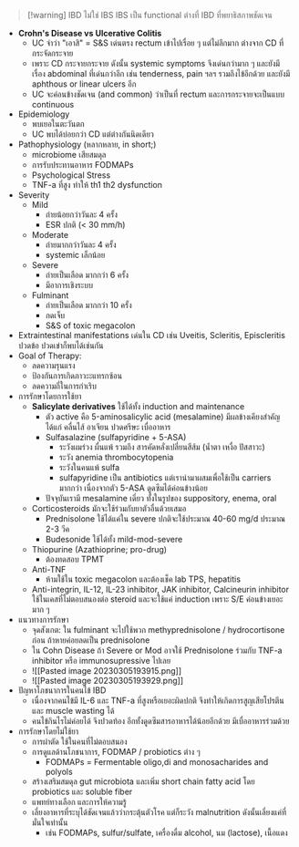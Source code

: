 > [!warning] IBD ไม่ใช่ IBS
> IBS เป็น functional ต่างที่ IBD ที่พยาธิสภาพชัดเจน
- **Crohn's Disease vs Ulcerative Colitis**
	- UC จำว่า "เอาสิ" = S&S เด่นตรง rectum เข้าไปเรื่อย ๆ แต่ไม่ลึกมาก ต่างจาก CD ที่กระจัดกระจาย
	- เพราะ CD กระจายกระจาย ดังนั้น systemic symptoms จึงเด่นกว่ามาก ๆ และยังมีเรื่อง abdominal ที่เด่นกว่าอีก เช่น tenderness, pain ฯลฯ รวมถึงไข้อีกด้วย และยังมี aphthous or linear ulcers อีก
	- UC จะค่อนข้างชัดเจน (and common) ว่าเป็นที่ rectum และการกระจายจะเป็นแบบ continuous
- Epidemiology
	- พบเยอในตะวันตก
	- UC พบได้บ่อยกว่า CD แต่ต่างกันนิดเดียว
- Pathophysiology (หลากหลาย, in short;)
	- microbiome เสียสมดุล
	- การรับประทานอาหาร FODMAPs
	- Psychological Stress
	- TNF-a ที่สูง ทำให้ th1 th2 dysfunction
- Severity
	- Mild 
		- ถ่ายน้อยกว่าวันละ 4 ครั้ง
		- ESR ปกติ (< 30 mm/h)
	- Moderate
		- ถ่ายมากกว่าวันละ 4 ครั้ง
		- systemic เล็กน้อย
	- Severe
		- ถ่ายเป็นเลือด มากกว่า 6 ครั้ง
		- มีอาการเชิงระบบ
	- Fulminant
		- ถ่ายเป็นเลือด มากกว่า 10 ครั้ง
		- กดเจ็บ
		- S&S of toxic megacolon
- Extraintestinal manifestations เด่นใน CD เช่น Uveitis, Scleritis, Episcleritis ปวดข้อ ปวดเข่าก็พบได้เช่นกัน
- Goal of Therapy:
	- ลดความรุนแรง
	- ป้องกันการเกิดภาวะะแทรกซ้อน
	- ลดความถี่ในการกำเริบ
- การรักษาโดยการใช้ยา
	- **Salicylate derivatives** ใช้ได้ทั้ง induction and maintenance
		- ตัว active คือ 5-aminosalicylic acid (mesalamine) มีผลข้างเคียงสำคัญได้แก่ คลื่นไส้ อาเจียน ปวดศรีษะ เบื่ออาหาร
		- Sulfasalazine (sulfapyridine + 5-ASA)
			- ระวังผมร่วง ผื่นแพ้ รวมถึง สารคัดหลั่งเปลี่ยนสีส้ม (น้ำตา เหงื่อ ปัสสาวะ)
			- ระวัง anemia thrombocytopenia
			- ระวังในคนแพ้ sulfa
			- sulfapyridine เป็น antibiotics แต่เรานำมาผสมเพื่อใช้เป็น carriers มากกว่า เนื่องจากตัว 5-ASA ดูดซึมได้ค่อนข้างน้อย
		- ปัจจุบันเรามี mesalamine เดี่ยว ทั้งในรูปของ suppository, enema, oral
	- Corticosteroids มักจะใช้ร่วมกับยาตัวอื่นด้วยเสมอ
		- Prednisolone ใช้ได้แค่ใน severe ปกติจะใช้ประมาณ 40-60 mg/d ประมาณ 2-3 วีค
		- Budesonide ใช้ได้ทั้ง mild-mod-severe
	- Thiopurine (Azathioprine; pro-drug)
		- ต้องทดสอบ TPMT
	- Anti-TNF
		- ห้ามใช้ใน toxic megacolon และต้องเช็ค lab TPS, hepatitis
	- Anti-integrin, IL-12, IL-23 inhibitor, JAK inhibitor, Calcineurin inhibitor ใช้ในเคสที่ไม่ตอบสนองต่อ steroid และจะใช้แค่ induction เพราะ S/E ค่อนข้างเยอะมาก ๆ
- แนวทางการรักษา
	- จุดสังเกต: ใน fulminant จะไปใช้พวก methyprednisolone / hydrocortisone ก่อน ถ้าหายค่อยลดเป็น prednisolone
	- ใน Cohn Disease ถ้า Severe or Mod อาจใช้ Prednisolone ร่วมกับ TNF-a inhibitor หรือ immunosupressive ไปเลย
	- ![[Pasted image 20230305193915.png]]
	- ![[Pasted image 20230305193929.png]]
- ปัญหาโภชนาการในคนไข้ IBD
	- เนื่องจากคนไข้มี IL-6 และ TNF-a ที่สูงหรือเยอะผิดปกติ จึงทำให้เกิดการสูญเสียโปรตีน และ muscle wasting ได้
	- คนไข้กินไรไม่ค่อยได้ จึงปวดท้อง อีกทั้งดูดซึมสารอาหารได้น้อยอีกด้วย มีเบื่ออาหารร่วมด้วย
- การรักษาโดยไม่ใช้ยา
	- การผ่าตัด ใช้ในคนที่ไม่ตอบสนอง
	- การดูแลด้านโภชนาการ, FODMAP / probiotics ต่าง ๆ 
		- FODMAPs = Fermentable oligo,di and monosacharides and polyols 
	- สร้างเสริมสมดุล gut microbiota และเพิ่ม short chain fatty acid โดย probiotics และ soluble fiber
	- แพทย์ทางเลือก และการให้ความรู้
	- เลี่ยงอาหารที่ระบุได้ชัดเจนแล้วว่ากระตุ้นตัวโรค แต่ก็ระวัง malnutrition ดังนั้นเลี่ยงแค่ที่มั่นใจเท่านั้น
		- เช่น FODMAPs, sulfur/sulfate, เครื่องดื่ม alcohol, นม (lactose), เนื้อแดง